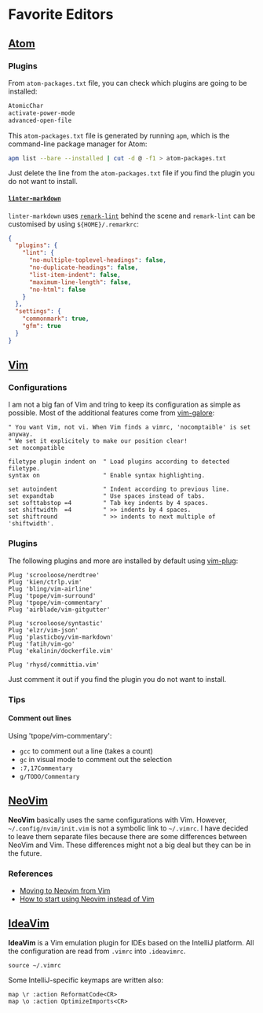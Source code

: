 # Favorite Editors

## [Atom](https://atom.io)

### Plugins

From `atom-packages.txt` file, you can check which plugins are going to be installed:

```txt
AtomicChar
activate-power-mode
advanced-open-file
```

This `atom-packages.txt` file is generated by running `apm`, which is the command-line package manager for Atom:

```bash
apm list --bare --installed | cut -d @ -f1 > atom-packages.txt
```

 Just delete the line from the `atom-packages.txt` file if you find the plugin you do not want to install.

#### [`linter-markdown`](https://atom.io/packages/linter-markdown)

`linter-markdown` uses [`remark-lint`](https://github.com/wooorm/remark-lint) behind the scene and `remark-lint` can be customised by using `${HOME}/.remarkrc`:

```json
{
  "plugins": {
    "lint": {
      "no-multiple-toplevel-headings": false,
      "no-duplicate-headings": false,
      "list-item-indent": false,
      "maximum-line-length": false,
      "no-html": false
    }
  },
  "settings": {
    "commonmark": true,
    "gfm": true
  }
}
```

## [Vim](https://vim.org)

### Configurations

I am not a big fan of Vim and tring to keep its configuration as simple as possible. Most of the additional features come from [vim-galore](https://github.com/mhinz/vim-galore/blob/master/content/minimal-vimrc.vim):

```viml
" You want Vim, not vi. When Vim finds a vimrc, 'nocomptaible' is set anyway.
" We set it explicitely to make our position clear!
set nocompatible

filetype plugin indent on  " Load plugins according to detected filetype.
syntax on                  " Enable syntax highlighting.

set autoindent             " Indent according to previous line.
set expandtab              " Use spaces instead of tabs.
set softtabstop =4         " Tab key indents by 4 spaces.
set shiftwidth  =4         " >> indents by 4 spaces.
set shiftround             " >> indents to next multiple of 'shiftwidth'.
```

### Plugins

The following plugins and more are installed by default using [vim-plug](https://github.com/junegunn/vim-plug):

```viml
Plug 'scrooloose/nerdtree'
Plug 'kien/ctrlp.vim'
Plug 'bling/vim-airline'
Plug 'tpope/vim-surround'
Plug 'tpope/vim-commentary'
Plug 'airblade/vim-gitgutter'

Plug 'scrooloose/syntastic'
Plug 'elzr/vim-json'
Plug 'plasticboy/vim-markdown'
Plug 'fatih/vim-go'
Plug 'ekalinin/dockerfile.vim'

Plug 'rhysd/committia.vim'
```

Just comment it out if you find the plugin you do not want to install.

### Tips

#### Comment out lines

Using 'tpope/vim-commentary':

* `gcc` to comment out a line (takes a count)
* `gc` in visual mode to comment out the selection
* `:7,17Commentary`
* `g/TODO/Commentary`

## [NeoVim](https://neovim.io/)

**NeoVim** basically uses the same configurations with Vim. However, `~/.config/nvim/init.vim` is not a symbolic link to `~/.vimrc`. I have decided to leave them separate files because there are some differences between NeoVim and Vim. These differences might not a big deal but they can be in the future.

### References

* [Moving to Neovim from Vim](https://jacky.wtf/weblog/moving-to-neovim/)
* [How to start using Neovim instead of Vim](http://veelenga.com/editors/how-to-start-using-neovim-instead-of-vim/)

## [IdeaVim](https://github.com/JetBrains/ideavim)

**IdeaVim** is a Vim emulation plugin for IDEs based on the IntelliJ platform. All the configuration are read from `.vimrc` into `.ideavimrc`.

```viml
source ~/.vimrc
```

Some IntelliJ-specific keymaps are written also:

```viml
map \r :action ReformatCode<CR>
map \o :action OptimizeImports<CR>
```
